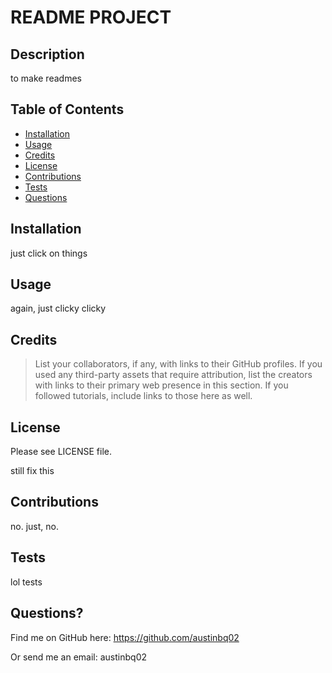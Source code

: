 # README PROJECT

## Description
 to make readmes

## Table of Contents

- [Installation](#installation)
- [Usage](#usage)
- [Credits](#credits)
- [License](#license)
- [Contributions](#Contributions)
- [Tests](#tests)
- [Questions](#questions)

## Installation

just click on things

## Usage

again, just clicky clicky


## Credits

> List your collaborators, if any, with links to their GitHub profiles. 
> If you used any third-party assets that require attribution, list the creators with links to their primary web presence in this section.
> If you followed tutorials, include links to those here as well.



## License


Please see LICENSE file.

still fix this

## Contributions

no. just, no.

## Tests

lol tests

## Questions?

Find me on GitHub here: https://github.com/austinbq02

Or send me an email: austinbq02

